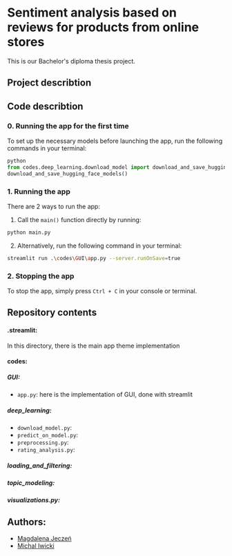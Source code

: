 # Sentiment analysis based on reviews for products from online stores

This is our Bachelor's diploma thesis project.

## Project describtion

## Code describtion
### 0. Running the app for the first time 

To set up the necessary models before launching the app, run the following commands in your terminal:

```python
python
from codes.deep_learning.download_model import download_and_save_hugging_face_models
download_and_save_hugging_face_models()
```
### 1. Running the app
There are 2 ways to run the app:

1. Call the `main()` function directly by running:
```bash
python main.py
```

2. Alternatively, run the following command in your terminal:
```bash
streamlit run .\codes\GUI\app.py --server.runOnSave=true
```

### 2. Stopping the app
To stop the app, simply press `Ctrl + C` in your console or terminal.

## Repository contents
#### .streamlit:

In this directory, there is the main app theme implementation

#### codes:
##### GUI:
- `app.py`: here is the implementation of GUI, done with streamlit
##### deep_learning:
- `download_model.py`:
- `predict_on_model.py`:
- `preprocessing.py`:
- `rating_analysis.py`:
##### loading_and_filtering:
##### topic_modeling:
##### visualizations.py:




## Authors:
- [Magdalena Jeczeń](https://github.com/m24jeczen)  
- [Michal Iwicki](https://github.com/Michal-Iwicki)
